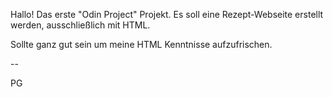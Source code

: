 Hallo! Das erste "Odin Project" Projekt.
Es soll eine Rezept-Webseite erstellt werden, ausschließlich mit HTML.

Sollte ganz gut sein um meine HTML Kenntnisse aufzufrischen.

--

PG